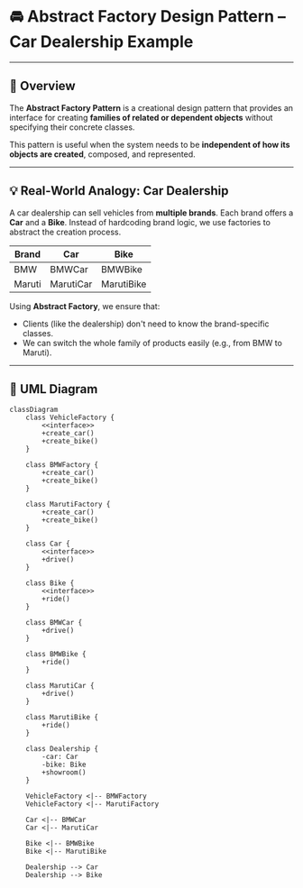 # 🚘 Abstract Factory Design Pattern – Car Dealership Example

---

## 📘 Overview

The **Abstract Factory Pattern** is a creational design pattern that provides an interface for creating **families of related or dependent objects** without specifying their concrete classes.

This pattern is useful when the system needs to be **independent of how its objects are created**, composed, and represented.

---

## 💡 Real-World Analogy: Car Dealership

A car dealership can sell vehicles from **multiple brands**. Each brand offers a **Car** and a **Bike**. Instead of hardcoding brand logic, we use factories to abstract the creation process.

| Brand    | Car         | Bike         |
|----------|-------------|--------------|
| BMW      | BMWCar      | BMWBike      |
| Maruti   | MarutiCar   | MarutiBike   |

Using **Abstract Factory**, we ensure that:
- Clients (like the dealership) don't need to know the brand-specific classes.
- We can switch the whole family of products easily (e.g., from BMW to Maruti).

---

## 🧱 UML Diagram

```mermaid
classDiagram
    class VehicleFactory {
        <<interface>>
        +create_car()
        +create_bike()
    }

    class BMWFactory {
        +create_car()
        +create_bike()
    }

    class MarutiFactory {
        +create_car()
        +create_bike()
    }

    class Car {
        <<interface>>
        +drive()
    }

    class Bike {
        <<interface>>
        +ride()
    }

    class BMWCar {
        +drive()
    }

    class BMWBike {
        +ride()
    }

    class MarutiCar {
        +drive()
    }

    class MarutiBike {
        +ride()
    }

    class Dealership {
        -car: Car
        -bike: Bike
        +showroom()
    }

    VehicleFactory <|-- BMWFactory
    VehicleFactory <|-- MarutiFactory

    Car <|-- BMWCar
    Car <|-- MarutiCar

    Bike <|-- BMWBike
    Bike <|-- MarutiBike

    Dealership --> Car
    Dealership --> Bike
